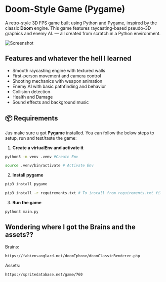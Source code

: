 # Doom-Style Game (Pygame)

A retro-style 3D FPS game built using Python and Pygame, inspired by the classic **Doom** engine. This game features raycasting-based pseudo-3D graphics and enemy AI. — all created from scratch in a Python environment.

![Screenshot](screenshots/screenshot.png)

## Features and whatever the hell I learned

- Smooth raycasting engine with textured walls
- First-person movement and camera control
- Shooting mechanics with weapon animation
- Enemy AI with basic pathfinding and behavior
- Collision detection
- Health and Damage
- Sound effects and background music

## 📦 Requirements

Jus make sure u got **Pygame** installed. You can follow the below steps to setup, run and test/taste the game:

1. **Create a virtualEnv and activate it**
```bash
python3 -m venv .venv #Create Env

source .venv/bin/activate # Activate Env
```

2. **Install pygame**
```bash 
pip3 install pygame 

pip3 install -r requirements.txt # To install from requirements.txt file maybe.
```

3. **Run the game**
```bash
python3 main.py
```



## Wondering where I got the Brains and the assets??
Brains:
```bash
https://fabiensanglard.net/doomIphone/doomClassicRenderer.php
```
Assets:
```bash 
https://spritedatabase.net/game/760
```
